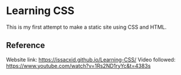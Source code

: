 # Learning CSS

This is my first attempt to make a static site using CSS and HTML.

## Reference
Website link: https://issacxid.github.io/Learning-CSS/ 
Video followed: https://www.youtube.com/watch?v=1Rs2ND1ryYc&t=4383s
